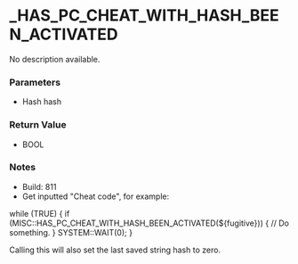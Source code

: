 # _HAS_PC_CHEAT_WITH_HASH_BEEN_ACTIVATED

No description available.

### Parameters
* Hash hash

### Return Value
* BOOL

### Notes
* Build: 811
* Get inputted "Cheat code", for example:

while (TRUE)
{
    if (MISC::HAS_PC_CHEAT_WITH_HASH_BEEN_ACTIVATED(${fugitive}))
    {
       // Do something.
    }
    SYSTEM::WAIT(0);
}

Calling this will also set the last saved string hash to zero.


